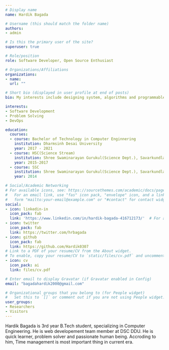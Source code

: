 ```yaml
---
# Display name
name: Hardik Bagada

# Username (this should match the folder name)
authors:
- admin

# Is this the primary user of the site?
superuser: true

# Role/position
role: Software Developer, Open Source Enthusiast

# Organizations/Affiliations
organizations:
- name: 
  url: ""

# Short bio (displayed in user profile at end of posts)
bio: My interests include designing system, algorithms and programmable matter.

interests:
- Software Development
- Problem Solving
- DevOps

education:
  courses:
  - course: Bachelor of Technology in Computer Enginnering
    institution: Dharmsinh Desai University
    year: 2017 - 2021
  - course: HSC(Science Stream)
    institution: Shree Swaminarayan Gurukul(Science Dept.), Savarkundla
    year: 2015-2017
  - course: SSC 
    institution: Shree Swaminarayan Gurukul(Science Dept.), Savarkundla
    year: 2014

# Social/Academic Networking
# For available icons, see: https://sourcethemes.com/academic/docs/page-builder/#icons
#   For an email link, use "fas" icon pack, "envelope" icon, and a link in the
#   form "mailto:your-email@example.com" or "#contact" for contact widget.
social:
- icon: linkedin-in
  icon_pack: fab
  link: 'https://www.linkedin.com/in/hardik-bagada-416712173/'  # For a direct email link, use "mailto:test@example.org".
- icon: twitter
  icon_pack: fab
  link: https://twitter.com/hrbagada
- icon: github
  icon_pack: fab
  link: https://github.com/Hardik0307
# Link to a PDF of your resume/CV from the About widget.
# To enable, copy your resume/CV to `static/files/cv.pdf` and uncomment the lines below.
- icon: cv
  icon_pack: ai
  link: files/cv.pdf

# Enter email to display Gravatar (if Gravatar enabled in Config)
email: "bagadahardik2000@gmail.com"

# Organizational groups that you belong to (for People widget)
#   Set this to `[]` or comment out if you are not using People widget.
user_groups:
- Researchers
- Visitors
---
```

Hardik Bagada is 3rd year B.Tech student, specializing in Computer Engineering. He is web developement team member at
DSC DDU. He is quick learner, problem solver and passionate human being. Accroding to him, Time management is most important thing in current era. 
